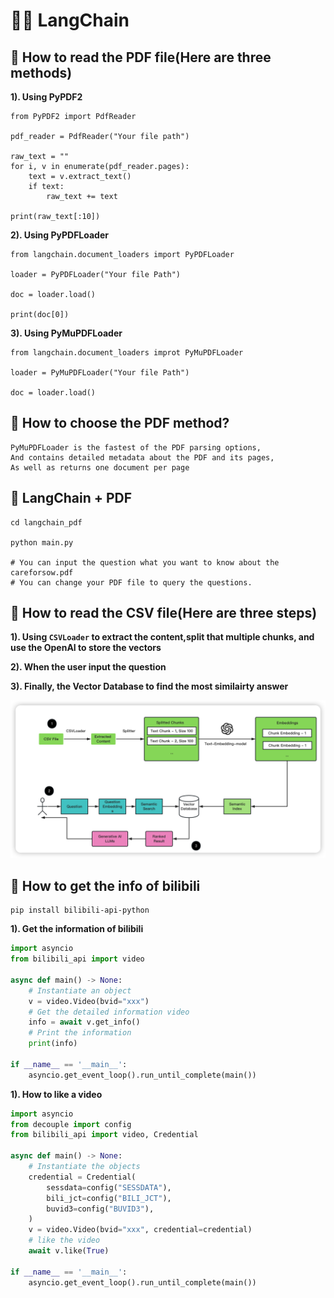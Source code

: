 <!--
 * @Date: 2023-05-12 11:06:51
 * @Author: Bruce
 * @Description: 
-->
# 🦜️🔗 LangChain 

## **📖 How to read the PDF file(Here are three methods)**

**1). Using PyPDF2**

```
from PyPDF2 import PdfReader

pdf_reader = PdfReader("Your file path")

raw_text = ""
for i, v in enumerate(pdf_reader.pages):
    text = v.extract_text()
    if text:
        raw_text += text

print(raw_text[:10])
```

**2). Using PyPDFLoader**

```
from langchain.document_loaders import PyPDFLoader

loader = PyPDFLoader("Your file Path")

doc = loader.load()

print(doc[0])
```

**3). Using PyMuPDFLoader**

```
from langchain.document_loaders improt PyMuPDFLoader

loader = PyMuPDFLoader("Your file Path")

doc = loader.load()
```

## **🚀 How to choose the PDF method?**

```
PyMuPDFLoader is the fastest of the PDF parsing options, 
And contains detailed metadata about the PDF and its pages, 
As well as returns one document per page
```

## **👀 LangChain + PDF**

```
cd langchain_pdf

python main.py

# You can input the question what you want to know about the careforsow.pdf
# You can change your PDF file to query the questions.
```

## **📖 How to read the CSV file(Here are three steps)**

**1). Using `CSVLoader` to extract the content,split that multiple chunks, and use the OpenAI to store the vectors**

**2). When the user input the question**

**3). Finally, the Vector Database to find the most similairty answer**

<img src="./langchain_csv/images/csv.png">

## **📖 How to get the info of bilibili**

```
pip install bilibili-api-python
```

**1). Get the information of bilibili**

```python
import asyncio
from bilibili_api import video

async def main() -> None:
    # Instantiate an object
    v = video.Video(bvid="xxx")
    # Get the detailed information video
    info = await v.get_info()
    # Print the information
    print(info)

if __name__ == '__main__':
    asyncio.get_event_loop().run_until_complete(main())
```

**1). How to like a video**

```python
import asyncio
from decouple import config
from bilibili_api import video, Credential

async def main() -> None:
    # Instantiate the objects
    credential = Credential(
        sessdata=config("SESSDATA"),
        bili_jct=config("BILI_JCT"),
        buvid3=config("BUVID3"),
    )
    v = video.Video(bvid="xxx", credential=credential)
    # like the video
    await v.like(True)

if __name__ == '__main__':
    asyncio.get_event_loop().run_until_complete(main())
```